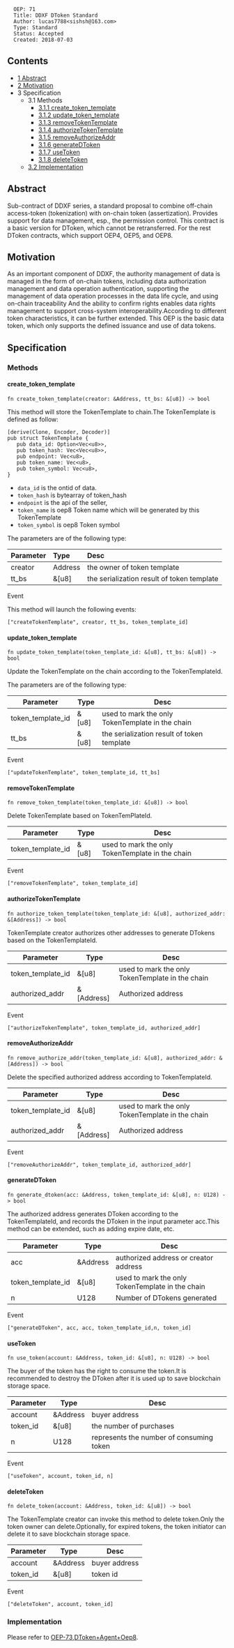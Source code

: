 ```
  OEP: 71
  Title: DDXF DToken Standard
  Author: lucas7788<sishsh@163.com>
  Type: Standard
  Status: Accepted
  Created: 2018-07-03

```

## Contents

- [1 Abstract](https://www.mediawiki.org/w/index.php?title=Project:Sandbox&action=submit#Abstract)
- [2 Motivation](https://www.mediawiki.org/w/index.php?title=Project:Sandbox&action=submit#Motivation)
- 3 Specification
  - 3.1 Methods
    - [3.1.1 create_token_template](https://www.mediawiki.org/w/index.php?title=Project:Sandbox&action=submit#create_token_template)
    - [3.1.2 update_token_template](https://www.mediawiki.org/w/index.php?title=Project:Sandbox&action=submit#update_token_template)
    - [3.1.3 removeTokenTemplate](https://www.mediawiki.org/w/index.php?title=Project:Sandbox&action=submit#removeTokenTemplate)
    - [3.1.4 authorizeTokenTemplate](https://www.mediawiki.org/w/index.php?title=Project:Sandbox&action=submit#authorizeTokenTemplate)
    - [3.1.5 removeAuthorizeAddr](https://www.mediawiki.org/w/index.php?title=Project:Sandbox&action=submit#removeAuthorizeAddr)
    - [3.1.6 generateDToken](https://www.mediawiki.org/w/index.php?title=Project:Sandbox&action=submit#generateDToken)
    - [3.1.7 useToken](https://www.mediawiki.org/w/index.php?title=Project:Sandbox&action=submit#useToken)
    - [3.1.8 deleteToken](https://www.mediawiki.org/w/index.php?title=Project:Sandbox&action=submit#deleteToken)
  - [3.2 Implementation](https://www.mediawiki.org/w/index.php?title=Project:Sandbox&action=submit#Implementation)

## Abstract

Sub-contract of DDXF series, a standard proposal to combine off-chain access-token (tokenization) with on-chain token (assertization). Provides support for data management, esp., the permission control. This contract is a basic version for DToken, which cannot be retransferred. For the rest DToken contracts, which support OEP4, OEP5, and OEP8.

## Motivation

As an important component of DDXF, the authority management of data is managed in the form of on-chain tokens, including data authorization management and data operation authentication, supporting the management of data operation processes in the data life cycle, and using on-chain traceability And the ability to confirm rights enables data rights management to support cross-system interoperability.According to different token characteristics, it can be further extended. This OEP is the basic data token, which only supports the defined issuance and use of data tokens.

## Specification

### Methods

#### create_token_template

```
fn create_token_template(creator: &Address, tt_bs: &[u8]) -> bool

```

This method will store the TokenTemplate to chain.The TokenTemplate is defined as follow:

```
[derive(Clone, Encoder, Decoder)]
pub struct TokenTemplate {
   pub data_id: Option<Vec<u8>>,
   pub token_hash: Vec<Vec<u8>>,
   pub endpoint: Vec<u8>,
   pub token_name: Vec<u8>,
   pub token_symbol: Vec<u8>,
}
```


- `data_id` is the ontid of data.
- `token_hash` is bytearray of token_hash
- `endpoint` is the api of the seller,
- `token_name` is oep8 Token name which will be generated by this TokenTemplate
- `token_symbol` is oep8 Token symbol

The parameters are of the following type:

| Parameter  |  Type                  |             Desc                            |
| :--------- | :--------------------- | :------------------------------------------ |
| creator    | Address                | the owner of token template                 |
| tt_bs      | &[u8]                  | the serialization result of token template  |

Event

This method will launch the following events:
```
["createTokenTemplate", creator, tt_bs, token_template_id]
```


#### update_token_template

```
fn update_token_template(token_template_id: &[u8], tt_bs: &[u8]) -> bool

```

Update the TokenTemplate on the chain according to the TokenTemplateId.

The parameters are of the following type:

| Parameter         | Type  | Desc                                             |
| ----------------- | ----- | ------------------------------------------------ |
| token_template_id | &[u8] | used to mark the only TokenTemplate in the chain |
| tt_bs             | &[u8] | the serialization result of token template       |

Event

```
["updateTokenTemplate", token_template_id, tt_bs]
```


#### removeTokenTemplate

```
fn remove_token_template(token_template_id: &[u8]) -> bool

```

Delete TokenTemplate based on TokenTemPlateId.

| Parameter         | Type  | Desc                                             |
| ----------------- | ----- | ------------------------------------------------ |
| token_template_id | &[u8] | used to mark the only TokenTemplate in the chain |

Event

```
["removeTokenTemplate", token_template_id]
```

#### authorizeTokenTemplate

```
fn authorize_token_template(token_template_id: &[u8], authorized_addr: &[Address]) -> bool

```

TokenTemplate creator authorizes other addresses to generate DTokens based on the TokenTemplateId.

| Parameter         | Type       | Desc                                             |
| ----------------- | ---------- | ------------------------------------------------ |
| token_template_id | &[u8]      | used to mark the only TokenTemplate in the chain |
| authorized_addr   | &[Address] | Authorized address                               |

Event
```
["authorizeTokenTemplate", token_template_id, authorized_addr]
```


#### removeAuthorizeAddr

```
fn remove_authorize_addr(token_template_id: &[u8], authorized_addr: &[Address]) -> bool

```

Delete the specified authorized address according to TokenTemplateId.

| Parameter         | Type       | Desc                                             |
| ----------------- | ---------- | ------------------------------------------------ |
| token_template_id | &[u8]      | used to mark the only TokenTemplate in the chain |
| authorized_addr   | &[Address] | Authorized address                               |

Event

```
["removeAuthorizeAddr", token_template_id, authorized_addr]
```


#### generateDToken

```
fn generate_dtoken(acc: &Address, token_template_id: &[u8], n: U128) -> bool

```

The authorized address generates DToken according to the TokenTemplateId, and records the DToken in the input parameter acc.This method can be extended, such as adding expire date, etc.

| Parameter         | Type     | Desc                                             |
| ----------------- | -------- | ------------------------------------------------ |
| acc               | &Address | authorized address or creator address            |
| token_template_id | &[u8]    | used to mark the only TokenTemplate in the chain |
| n                 | U128     | Number of DTokens generated                      |

Event

```
["generateDToken", acc, acc, token_template_id,n, token_id]
```


#### useToken

```
fn use_token(account: &Address, token_id: &[u8], n: U128) -> bool

```

The buyer of the token has the right to consume the token.It is recommended to destroy the DToken after it is used up to save blockchain storage space.

| Parameter | Type     | Desc                                     |
| --------- | -------- | ---------------------------------------- |
| account   | &Address | buyer address                            |
| token_id  | &[u8]    | the number of purchases                  |
| n         | U128     | represents the number of consuming token |

Event

```
["useToken", account, token_id, n]
```


#### deleteToken

```
fn delete_token(account: &Address, token_id: &[u8]) -> bool

```

The TokenTemplate creator can invoke this method to delete token.Only the token owner can delete.Optionally, for expired tokens, the token initiator can delete it to save blockchain storage space.

| Parameter | Type     | Desc          |
| --------- | -------- | ------------- |
| account   | &Address | buyer address |
| token_id  | &[u8]    | token id      |

Event

```
["deleteToken", account, token_id]
```

### Implementation

Please refer to [OEP-73](https://github.com/ontio/OEPs/blob/master/OEPS/OEP-73.md),[DToken+Agent+Oep8](https://github.com/ont-bizsuite/ddxf-contract-suite/tree/master/contracts/dtoken).

